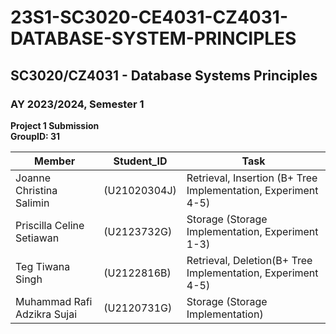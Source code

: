 # 23S1-SC3020-CE4031-CZ4031-DATABASE-SYSTEM-PRINCIPLES

## SC3020/CZ4031 - Database Systems Principles

### AY 2023/2024, Semester 1

**Project 1 Submission**  
**GroupID: 31**

| Member                       | Student_ID   | Task                                           |
| ---------------------------- | ------------ | ---------------------------------------------- |
| Joanne Christina Salimin      | (U21020304J) | Retrieval, Insertion (B+ Tree Implementation, Experiment 4-5) |
| Priscilla Celine Setiawan    | (U2123732G)  | Storage (Storage Implementation, Experiment 1-3)               |
| Teg Tiwana Singh              | (U2122816B)  | Retrieval, Deletion(B+ Tree Implementation, Experiment 4-5)               |
| Muhammad Rafi Adzikra Sujai  | (U2120731G)  | Storage (Storage Implementation)                                 |

